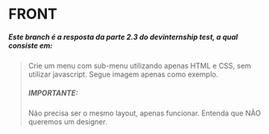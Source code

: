 # FRONT

##### Este branch é a resposta da parte 2.3 do devinternship test, a qual consiste em:

> Crie um menu com sub-menu utilizando apenas HTML e CSS, sem utilizar javascript. Segue imagem apenas como exemplo.
> ##### IMPORTANTE:
> Não precisa ser o mesmo layout, apenas funcionar. Entenda que NÃO​ queremos um designer.